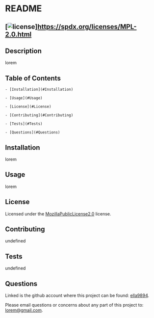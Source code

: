 
  # README

  ## [![license](https://img.shields.io/badge/license-MozillaPublicLicense2.0-yellow)]https://spdx.org/licenses/MPL-2.0.html

  ## Description

  lorem

  ## Table of Contents

    - [Installation](#Installation)

    - [Usage](#Usage)

    - [License](#License)

    - [Contributing](#Contributing)

    - [Tests](#Tests)

    - [Questions](#Questions)

  ## Installation

  lorem

  ## Usage

  lorem

  ## License

  Licensed under the [MozillaPublicLicense2.0](https://spdx.org/licenses/MPL-2.0.html) license.

  ## Contributing

  undefined

  ## Tests

  undefined

  ## Questions

  Linked is the github account where this project can be found: [ella9894](https://github.com/ella9894).
  
  Please email questions or concerns about any part of this project to: lorem@gmail.com.
